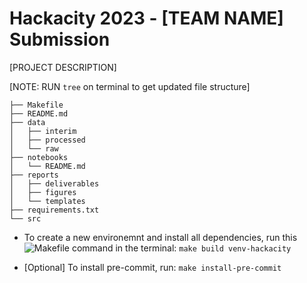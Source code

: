 # Hackacity 2023 - [TEAM NAME] Submission
[PROJECT DESCRIPTION]

[NOTE: RUN `tree` on terminal to get updated file structure]
```
├── Makefile
├── README.md
├── data
│   ├── interim
│   ├── processed
│   └── raw
├── notebooks
│   └── README.md
├── reports
│   ├── deliverables
│   ├── figures
│   └── templates
├── requirements.txt
└── src
```

* To create a new environemnt and install all dependencies, run this ![Makefile](./Makefile) command in the terminal:
`make build venv-hackacity`

* [Optional] To install pre-commit, run:
`make install-pre-commit`